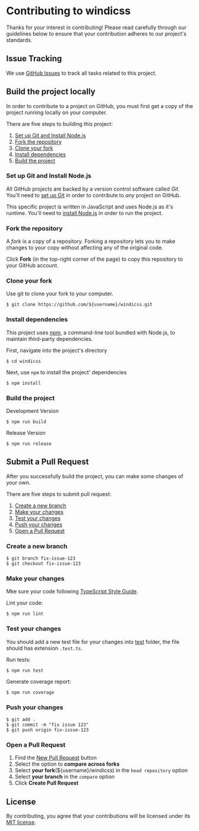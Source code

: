 # Contributing to windicss

Thanks for your interest in contributing! Please read carefully through our guidelines below to ensure that your contribution adheres to our project's standards.

## Issue Tracking

We use [GitHub Issues](https://github.com/voorjaar/windicss/issues) to track all tasks related to this project.

## Build the project locally

In order to contribute to a project on GitHub, you must first get a copy of the project running locally on your computer.

There are five steps to building this project:

1. [Set up Git and Install Node.js](#set-up-git-and-install-nodejs)
2. [Fork the repository](#fork-the-repository)
3. [Clone your fork](#clone-your-fork)
4. [Install dependencies](#install-dependencies)
5. [Build the project](#build-the-project)

### Set up Git and Install Node.js

All GitHub projects are backed by a version control software called *Git*. You'll need to [set up Git](https://github.com/danthareja/contribute-to-open-source/wiki/Setting-up-Git) in order to contribute to *any* project on GitHub.

This specific project is written in JavaScript and uses Node.js as it's runtime. You'll need to [install Node.js](https://nodejs.org/en/) in order to run the project.

### Fork the repository

A *fork* is a copy of a repository. Forking a repository lets you to make changes to your copy without affecting any of the original code.

Click **Fork** (in the top-right corner of the page) to copy this repository to your GitHub account.

### Clone your fork

Use git to clone your fork to your computer.

```
$ git clone https://github.com/${username}/windicss.git
```

### Install dependencies

This project uses [npm](https://www.npmjs.com/), a command-line tool bundled with Node.js, to maintain third-party dependencies.

First, navigate into the project's directory

```
$ cd windicss
```

Next, use `npm` to install the project' dependencies
```
$ npm install
```

### Build the project

Development Version

```
$ npm run build
```

Release Version

```
$ npm run release
```

## Submit a Pull Request

After you successfully build the project, you can make some changes of your own. 

There are five steps to submit pull request:

1. [Create a new branch](#create-a-new-branch)
2. [Make your changes](#make-your-changes)
3. [Test your changes](#test-your-changes)
4. [Push your changes](#push-your-changes)
5. [Open a Pull Request](#open-a-pull-request)

### Create a new branch

```
$ git branch fix-issue-123
$ git checkout fix-issue-123
```

### Make your changes

Mke sure your code following [TypeScript Style Guide](https://google.github.io/styleguide/tsguide.html).

Lint your code:
```
$ npm run lint
```

### Test your changes

You should add a new test file for your changes into [test](/tree/main/test) folder, the file should has extension `.test.ts`.

Run tests:
```
$ npm run test
```

Generate coverage report:
```
$ npm run coverage
```

### Push your changes

```
$ git add .
$ git commit -m "fix issue 123"
$ git push origin fix-issue-123
```

### Open a Pull Request

1. Find the [New Pull Request](https://github.com/voorjaar/windicss/compare) button
2. Select the option to **compare across forks**
3. Select **your fork**(${username}/windicss) in the `head repository` option
4. Select **your branch** in the `compare` option
5. Click **Create Pull Request**

## License
By contributing, you agree that your contributions will be licensed under its [MIT license](https://github.com/voorjaar/windicss/blob/main/LICENSE).
